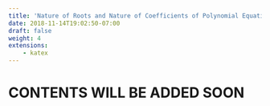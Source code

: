 ```yaml
---
title: 'Nature of Roots and Nature of Coefficients of Polynomial Equations'
date: 2018-11-14T19:02:50-07:00
draft: false
weight: 4
extensions:
    - katex
---
```


<h1>CONTENTS WILL BE ADDED SOON</h1>